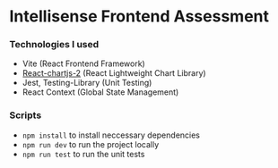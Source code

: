 # Intellisense Frontend Assessment

### Technologies I used

- Vite (React Frontend Framework)
- [React-chartjs-2](https://react-chartjs-2.js.org/) (React Lightweight Chart Library)
- Jest, Testing-Library (Unit Testing)
- React Context (Global State Management)

### Scripts

- `npm install` to install neccessary dependencies
- `npm run dev` to run the project locally
- `npm run test` to run the unit tests
